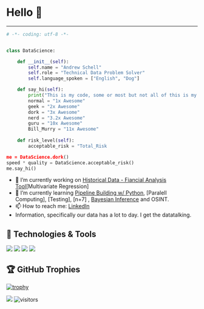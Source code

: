 # Hello 👋 

<hr>

```python
# -*- coding: utf-8 -*-


class DataScience:

    def __init__(self):
        self.name = "Andrew Schell"
        self.role = "Technical Data Problem Solver"
        self.language_spoken = ["English", "Dog"]

    def say_hi(self):
        print("This is my code, some or most but not all of this is my idea.")
        normal = "1x Awesome"
        geek = "2x Awesome"
        dork = "3x Awesome"
        nerd = "3.2x Awesome"
        guru = "10x Awesome"
        Bill_Murry = "11x Awesome"
    
    def risk_level(self):
        acceptable_risk = "Total_Risk

me = DataScience.dork()
speed * quality = DataScience.acceptable_risk()
me.say_hi()
```

- 🔭 I’m currently working on [Historical Data - Fiancial Analysis Tool](https://github.com/yahoo_finance_Sp500_scrape)[Multivariate Regression]
- 🌱 I’m currently learning [Pipeline Building w/ Python](https://github.com/datatalking/Mastering_Large_Datasets), [Paralell Computing], [Testing], [n+7] , [Bayesian Inference](https://github.com/ipshitag/Probabilistic-Programming-and-Bayesian-Methods-for-Hackers) and OSINT.
- 📫 How to reach me: [LinkedIn](https://www.linkedin.com/in/andrewschell/) 
- Information, specifically our data has a lot to day. I get the datatalking.


## 🔧 Technologies & Tools

![](https://img.shields.io/badge/Code-Python-informational?style=flat&logo=python&logoColor=white&color=6aa6f8)
![](https://img.shields.io/badge/Code-R-informational?style=flat&logo=R&logoColor=white&color=6aa6f8)
![](https://img.shields.io/badge/Editor-PyCharm-informational?style=flat&logo=PyCharm-code&logoColor=white&color=6aa6f8)
![](https://img.shields.io/badge/Editor-Jupyter-informational?style=flat&logo=Jupyter-code&logoColor=white&color=6aa6f8)

<!-- ## &#x1f4c8; GitHub Stats

<a href="https://github.com/Zhenye-Na/Zhenye-Na">
  <img align="center" src="https://github-readme-stats.vercel.app/api/top-langs/?username=ipshitag&title_color=6aa6f8&text_color=8a919a&icon_color=6aa6f8" alt="datatalking's GitHub Stats" />
</a>

<a href="https://github.com/Zhenye-Na/Zhenye-Na">
  <img align="center" src="https://github-readme-stats.vercel.app/api?username=ipshitag&show_icons=true&line_height=27&count_private=true&title_color=6aa6f8&text_color=8a919a&icon_color=6aa6f8" alt="Ipshita's GitHub Stats" />
</a> -->


## 🏆 GitHub Trophies

[![trophy](https://github-profile-trophy.vercel.app/?username=ipshitag&column=7)](https://github.com/ryo-ma/github-profile-trophy)

![](https://img.shields.io/github/stars/ipshitag?affiliations=OWNER&style=social) ![visitors](https://visitor-badge.laobi.icu/badge?page_id=ipshitag.ipshitag)
